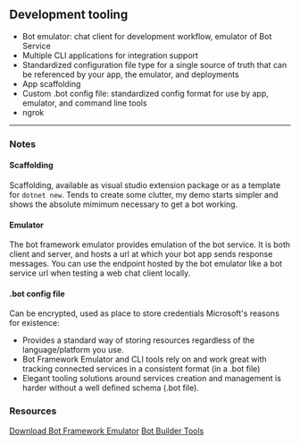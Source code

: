 ## Development tooling
- Bot emulator: chat client for development workflow, emulator of Bot Service
- Multiple CLI applications for integration support
- Standardized configuration file type for a single source of truth that can be referenced by your app, the emulator, and deployments
- App scaffolding
- Custom .bot config file: standardized config format for use by app, emulator, and command line tools
- ngrok

---------------------------

### Notes

#### Scaffolding
Scaffolding, available as visual studio extension package or as a template for `dotnet new`.
Tends to create some clutter, my demo starts simpler and shows the absolute mimimum necessary to get a bot working.

#### Emulator
The bot framework emulator provides emulation of the bot service. It is both client and server, and hosts a url at which your bot app sends response messages. You can use the endpoint hosted by the bot emulator like a bot service url when testing a web chat client locally.

#### .bot config file
Can be encrypted, used as place to store credentials
Microsoft's reasons for existence:
- Provides a standard way of storing resources regardless of the language/platform you use.
- Bot Framework Emulator and CLI tools rely on and work great with tracking connected services in a consistent format (in a .bot file)
- Elegant tooling solutions around services creation and management is harder without a well defined schema (.bot file).

### Resources

[Download Bot Framework Emulator](https://github.com/Microsoft/BotFramework-Emulator/releases/latest)
[Bot Builder Tools](https://github.com/Microsoft/botbuilder-tools)